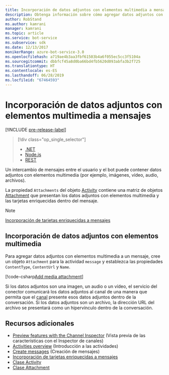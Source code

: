 ```yaml
---
title: Incorporación de datos adjuntos con elementos multimedia a mensajes | Microsoft Docs
description: Obtenga información sobre cómo agregar datos adjuntos con elementos multimedia a los mensajes mediante Bot Framework SDK para .NET.
author: RobStand
ms.author: kamrani
manager: kamrani
ms.topic: article
ms.service: bot-service
ms.subservice: sdk
ms.date: 12/13/2017
monikerRange: azure-bot-service-3.0
ms.openlocfilehash: a719ae4b3aa3fbf61503b4a6f055ec5cc3f5104a
ms.sourcegitcommit: dbbfcf45a8d0ba66bd4fb5620d093abfa3b2f725
ms.translationtype: HT
ms.contentlocale: es-ES
ms.lasthandoff: 06/28/2019
ms.locfileid: "67464593"
---
```

# <a name="add-media-attachments-to-messages"></a>Incorporación de datos adjuntos con elementos multimedia a mensajes

[!INCLUDE [pre-release-label](../includes/pre-release-label-v3.md)]

> [!div class="op_single_selector"]
> - [.NET](../dotnet/bot-builder-dotnet-add-media-attachments.md)
> - [Node.js](../nodejs/bot-builder-nodejs-send-receive-attachments.md)
> - [REST](../rest-api/bot-framework-rest-connector-add-media-attachments.md)

Un intercambio de mensajes entre el usuario y el bot puede contener datos adjuntos con elementos multimedia (por ejemplo, imágenes, vídeo, audio, archivos). 

La propiedad `Attachments` del objeto <a href="https://docs.botframework.com/csharp/builder/sdkreference/dc/d2f/class_microsoft_1_1_bot_1_1_connector_1_1_activity.html" target="_blank">Activity</a> contiene una matriz de objetos <a href="https://docs.microsoft.com/dotnet/api/microsoft.bot.connector.attachments?view=botconnector-3.12.2.4" target="_blank">Attachment</a> que presentan los datos adjuntos con elementos multimedia y las tarjetas enriquecidas dentro del mensaje. 

> [!NOTE]
> [Incorporación de tarjetas enriquecidas a mensajes](bot-builder-dotnet-add-rich-card-attachments.md)

## <a name="add-a-media-attachment"></a>Incorporación de datos adjuntos con elementos multimedia  

Para agregar datos adjuntos con elementos multimedia a un mensaje, cree un objeto `Attachment` para la actividad `message` y establezca las propiedades `ContentType`, `ContentUrl` y `Name`. 

[!code-csharp[Add media attachment](../includes/code/dotnet-add-attachments.cs#addMediaAttachment)]

Si los datos adjuntos son una imagen, un audio o un vídeo, el servicio del conector comunicará los datos adjuntos al canal de una manera que permita que el [canal](bot-builder-dotnet-channeldata.md) presente esos datos adjuntos dentro de la conversación. Si los datos adjuntos son un archivo, la dirección URL del archivo se presentará como un hipervínculo dentro de la conversación.

## <a name="additional-resources"></a>Recursos adicionales

- [Preview features with the Channel Inspector][inspector] (Vista previa de las características con el Inspector de canales)
- [Activities overview](bot-builder-dotnet-activities.md) (Introducción a las actividades)
- [Create messages](bot-builder-dotnet-create-messages.md) (Creación de mensajes)
- [Incorporación de tarjetas enriquecidas a mensajes](bot-builder-dotnet-add-rich-card-attachments.md)
- <a href="https://docs.botframework.com/csharp/builder/sdkreference/dc/d2f/class_microsoft_1_1_bot_1_1_connector_1_1_activity.html" target="_blank">Clase Activity</a>
- <a href="https://docs.microsoft.com/dotnet/api/microsoft.bot.connector.attachments?view=botconnector-3.12.2.4" target="_blank">Clase Attachment</a>

[inspector]: ../bot-service-channel-inspector.md


